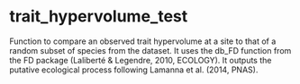 # trait_hypervolume_test
Function to compare an observed trait hypervolume at a site to that of a random subset of species from the dataset. It uses the db_FD function from the FD package (Laliberté &amp; Legendre, 2010, ECOLOGY). It outputs the putative ecological process following Lamanna et al. (2014, PNAS). 


